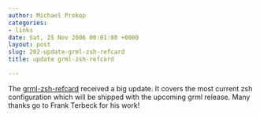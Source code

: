 ```yaml
---
author: Michael Prokop
categories:
- links
date: Sat, 25 Nov 2006 00:01:00 +0000
layout: post
slug: 202-update-grml-zsh-refcard
title: update grml-zsh-refcard

---
```

The [grml\-zsh\-refcard](https://grml.org/zsh/#grmlzshrefcard) received a big update. It covers the most current zsh configuration which will be shipped with the upcoming grml release. Many thanks go to Frank Terbeck for his work!
